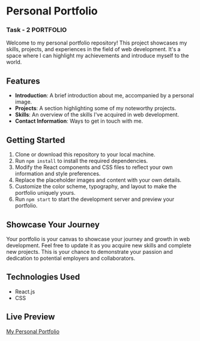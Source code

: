 # Personal Portfolio

### Task - 2 PORTFOLIO


Welcome to my personal portfolio repository! This project showcases my skills, projects, and experiences in the field of web development. It's a space where I can highlight my achievements and introduce myself to the world.

## Features

- **Introduction**: A brief introduction about me, accompanied by a personal image.
- **Projects**: A section highlighting some of my noteworthy projects.
- **Skills**: An overview of the skills I've acquired in web development.
- **Contact Information**: Ways to get in touch with me.

## Getting Started

1. Clone or download this repository to your local machine.
2. Run `npm install` to install the required dependencies.
3. Modify the React components and CSS files to reflect your own information and style preferences.
4. Replace the placeholder images and content with your own details.
5. Customize the color scheme, typography, and layout to make the portfolio uniquely yours.
6. Run `npm start` to start the development server and preview your portfolio.

## Showcase Your Journey

Your portfolio is your canvas to showcase your journey and growth in web development. Feel free to update it as you acquire new skills and complete new projects. This is your chance to demonstrate your passion and dedication to potential employers and collaborators.

## Technologies Used

- React.js
- CSS

## Live Preview

[My Personal Portfolio](https://oibsip-level-1-portfolio.vercel.app/)